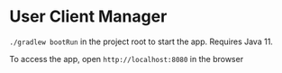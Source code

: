 # User Client Manager

`./gradlew bootRun` in the project root to start the app. Requires Java 11.

To access the app, open `http://localhost:8080` in the browser

